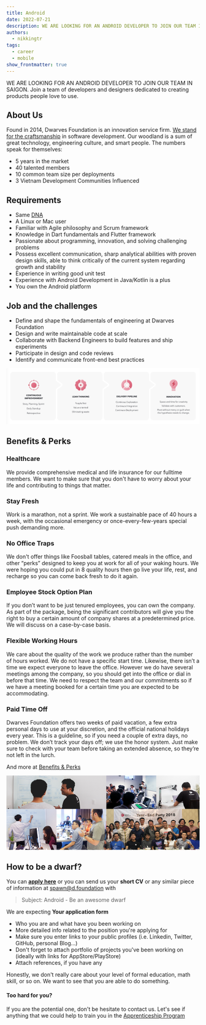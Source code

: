 ```yaml
---
title: Android
date: 2022-07-21
description: WE ARE LOOKING FOR AN ANDROID DEVELOPER TO JOIN OUR TEAM IN SAIGON. Join a team of developers and designers dedicated to creating products people love to use.
authors:
  - nikkingtr
tags:
  - career
  - mobile
show_frontmatter: true
---
```


WE ARE LOOKING FOR AN ANDROID DEVELOPER TO JOIN OUR TEAM IN SAIGON. Join a team of developers and designers dedicated to creating products people love to use.

## About Us

Found in 2014, Dwarves Foundation is an innovation service firm. [We stand for the craftsmanship](../additional-info/what-we-stand-for.md) in software development. Our woodland is a sum of great technology, engineering culture, and smart people. The numbers speak for themselves:

- 5 years in the market
- 40 talented members
- 10 common team size per deployments
- 3 Vietnam Development Communities Influenced

## Requirements

- Same [DNA](../additional-info/what-we-value.md)
- A Linux or Mac user
- Familiar with Agile philosophy and Scrum framework
- Knowledge in Dart fundamentals and Flutter framework
- Passionate about programming, innovation, and solving challenging problems
- Possess excellent communication, sharp analytical abilities with proven design skills, able to think critically of the current system regarding growth and stability
- Experience in writing good unit test
- Experience with Android Development in Java/Kotlin is a plus
- You own the Android platform

## Job and the challenges

- Define and shape the fundamentals of engineering at Dwarves Foundation
- Design and write maintainable code at scale
- Collaborate with Backend Engineers to build features and ship experiments
- Participate in design and code reviews
- Identify and communicate front-end best practices

![](assets/process.png)

## Benefits & Perks

### Healthcare

We provide comprehensive medical and life insurance for our fulltime members. We want to make sure that you don't have to worry about your life and contributing to things that matter.

### Stay Fresh

Work is a marathon, not a sprint. We work a sustainable pace of 40 hours a week, with the occasional emergency or once-every-few-years special push demanding more.

### No Office Traps

We don't offer things like Foosball tables, catered meals in the office, and other “perks” designed to keep you at work for all of your waking hours. We were hoping you could put in 8 quality hours then go live your life, rest, and recharge so you can come back fresh to do it again.

### Employee Stock Option Plan

If you don’t want to be just tenured employees, you can own the company. As part of the package, being the significant contributors will give you the right to buy a certain amount of company shares at a predetermined price. We will discuss on a case-by-case basis.

### Flexible Working Hours

We care about the quality of the work we produce rather than the number of hours worked. We do not have a specific start time. Likewise, there isn’t a time we expect everyone to leave the office. However we do have several meetings among the company, so you should get into the office or dial in before that time. We need to respect the team and our commitments so if we have a meeting booked for a certain time you are expected to be accommodating.

### Paid Time Off

Dwarves Foundation offers two weeks of paid vacation, a few extra personal days to use at your discretion, and the official national holidays every year. This is a guideline, so if you need a couple of extra days, no problem. We don’t track your days off; we use the honor system. Just make sure to check with your team before taking an extended absence, so they’re not left in the lurch.

And more at [Benefits & Perks](../additional-info/benefits-and-perks.md)

![](assets/team.png)

## How to be a dwarf?

You can [**apply here**](https://dwarves.careers/jobs/software-engineer-android--dwarves-foundation--saigon/) or you can send us your **short CV** or any similar piece of information at [spawn@d.foundation](mailto:spawn@d.foundation) with

> Subject: Android - Be an awesome dwarf

We are expecting **Your application form**

- Who you are and what have you been working on
- More detailed info related to the position you're applying for
- Make sure you enter links to your public profiles (i.e. Linkedin, Twitter, GitHub, personal Blog...)
- Don't forget to attach portfolio of projects you've been working on (ideally with links for AppStore/PlayStore)
- Attach references, if you have any

Honestly, we don't really care about your level of formal education, math skill, or so on. We want to see that you are able to do something.

#### Too hard for you?

If you are the potential one, don't be hesitate to contact us. Let's see if anything that we could help to train you in the [Apprenticeship Program](Apprentice.md)
